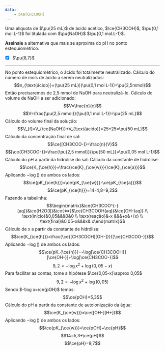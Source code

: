 ```yaml
---
data:
    - pKa(CH3COOH)
---
```


Uma alíquota de $\pu{25 mL}$ de ácido acético, $\ce{CH3OOH}$, $\pu{0,1 mol.L-1}$ foi titulada com $\pu{NaOH}$ $\pu{0,1 mol.L-1}$.

**Assinale** a alternativa que mais se aproxima do pH no ponto estequiométrico.

- [x] $\pu{8,7}$


---

No ponto estequiométrico, o ácido foi totalmente neutralizado.
Cálculo do número de mols de ácido a serem neutralizados:
$$n_{\text{ácido}}=(\pu{25 mL})(\pu{0,1 mol L-1})=\pu{2,5mmol}$$
Então precisaremos de 2,5 mmol de NaOH para neutralizá-lo.
Cálculo do volume de NaOH a ser adicionado:
$$V=\frac{n}{c}$$
$$V=\frac{\pu{2,5 mmol}}{\pu{0,1 mol L-1}}=\pu{25 mL}$$
Cálculo do volume final da solução:
$$V_{f}=V_{\ce{NaOH}}+V_{\text{ácido}}=25+25=\pu{50 mL}$$
Cálculo da concentração final de sal:
$$\ce{[CH3COO-]}=\frac{n}{V}$$
$$[\ce{CH3COO-}]=\frac{\pu{2,5 mmol}}{\pu{50 mL}}=\pu{0,05 mol L-1}$$
Cálculo do pH a partir da hidrólise do sal:
Cálculo da constante de hidrólise:
$$\ce{K_{\ce{h}}}=\frac{\ce{K}_{\ce{w}}}{\ce{K}_{\ce{a}}}$$
Aplicando $-\log()$ de ambos os lados:
$$\ce{pK_{\ce{h}}}=\ce{pK_{\ce{w}}}-\ce{pK_{\ce{a}}}$$
$$\ce{pK_{\ce{h}}}=14-4,8=9,2$$
Fazendo a tabelinha:
$$\begin{matrix}&\ce{CH3COO^{-}(aq)}&\ce{H2O(l)}&\ce{<=>}&\ce{CH3COOH(aq)}&\ce{OH-(aq)} \\ \text{início}&0,05&&&0&0 \\ \text{reação}&-x &&&+x&+{x}  \\ \text{final}&0,05-x&&&x& x\end{matrix}$$
Cálculo de x a partir da constante de hidrólise:
$$\ce{K_{\ce{h}}}=\frac{\ce{[CH3COOH][OH-]}}{[\ce{CH3COO-}]}$$
Aplicando $-\log()$ de ambos os lados: 
$$\ce{pK_{\ce{h}}}=-\log[\ce{CH3COOH}][\ce{OH-}]+\log[\ce{CH3COO-}]$$
$$9,2=-\log x^{2}+\log(0,05-x)$$
Para facilitar as contas, tome a hipótese $\ce{0,05-x}\approx 0,05$
$$9,2=-\log x^{2}+\log(0,05)$$
Sendo $-\log x=\ce{pOH}$ temos:
$$\ce{pOH}=5,3$$
Cálculo do pH a partir da constante de autoionização da água:
$$\ce{K_{\ce{w}}}=\ce{[OH-][H+]}$$
Aplicando $-\log()$ de ambos os lados:
$$\ce{pK_{\ce{w}}}=\ce{pOH}+\ce{pH}$$
$$14=5,3+\ce{pH}$$
$$\ce{pH}=8,7$$
